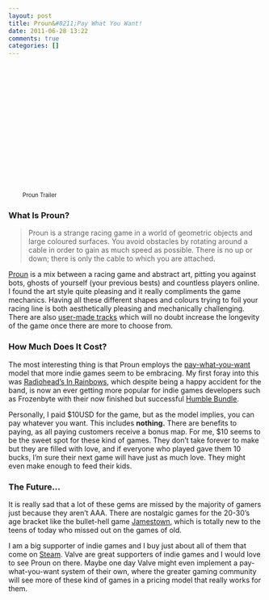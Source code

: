```yaml
---
layout: post
title: Proun&#8211;Pay What You Want!
date: 2011-06-28 13:22
comments: true
categories: []
---
```

<div style="padding-bottom: 0px; margin: 0px auto; padding-left: 0px; width: 448px; padding-right: 0px; display: block; float: none; padding-top: 0px" id="scid:5737277B-5D6D-4f48-ABFC-DD9C333F4C5D:c2183d0e-17d2-4415-892d-e763da89213c" class="wlWriterEditableSmartContent"><div><object width="448" height="252"><param name="movie" value="http://www.youtube.com/v/nh2uBxie3Kc?hl=en&amp;hd=1"></param><embed src="http://www.youtube.com/v/nh2uBxie3Kc?hl=en&amp;hd=1" type="application/x-shockwave-flash" width="448" height="252"></embed></object></div><div style="width:448px;clear:both;font-size:.8em">Proun Trailer</div></div>  <h3>What Is Proun?</h3>  <blockquote>   <p>Proun is a strange racing game in a world of geometric objects and large coloured surfaces. You avoid obstacles by rotating around a cable in order to gain as much speed as possible. There is no up or down; there is only the cable to which you are attached.</p> </blockquote>  <p><a href="http://www.proun-game.com/">Proun</a> is a mix between a racing game and abstract art, pitting you against bots, ghosts of yourself (your previous bests) and countless players online. I found the art style quite pleasing and it really compliments the game mechanics. Having all these different shapes and colours trying to foil your racing line is both aesthetically pleasing and mechanically challenging. There are also <a href="http://www.proun-game.com/UserTracks.html">user-made tracks</a> which will no doubt increase the longevity of the game once there are more to choose from.</p>  <h3>How Much Does It Cost?</h3>  <p>The most interesting thing is that Proun employs the <a href="http://en.wikipedia.org/wiki/Pay_what_you_want">pay-what-you-want</a> model that more indie games seem to be embracing. My first foray into this was <a href="http://www.nytimes.com/2007/12/09/arts/music/09pare.html?ex=1354856400&amp;en=ec2f1c29937292be&amp;ei=5090&amp;partner=rssuserland&amp;emc=rss&amp;pagewanted=all">Radiohead’s In Rainbows</a>, which despite being a happy accident for the band, is now an ever getting more popular for indie games developers such as Frozenbyte with their now finished but successful <a href="http://www.humblebundle.com/">Humble Bundle</a>. </p>  <p>Personally, I paid $10USD for the game, but as the model implies, you can pay whatever you want. This includes <strong>nothing.</strong> There are benefits to paying, as all paying customers receive a bonus map. For me, $10 seems to be the sweet spot for these kind of games. They don’t take forever to make but they are filled with love, and if everyone who played gave them 10 bucks, I’m sure their next game will have just as much love. They might even make enough to feed their kids. </p>  <h3>The Future…</h3>  <p>It is really sad that a lot of these gems are missed by the majority of gamers just because they aren’t AAA. There are nostalgic games for the 20-30’s age bracket like the bullet-hell game <a href="http://store.steampowered.com/app/94200/">Jamestown</a>, which is totally new to the teens of today who missed out on the games of old.</p>  <p>I am a big supporter of indie games and I buy just about all of them that come on <a href="http://store.steampowered.com/">Steam</a>. Valve are great supporters of indie games and I would love to see Proun on there. Maybe one day Valve might even implement a pay-what-you-want system of their own, where the greater gaming community will see more of these kind of games in a pricing model that really works for them. </p>
